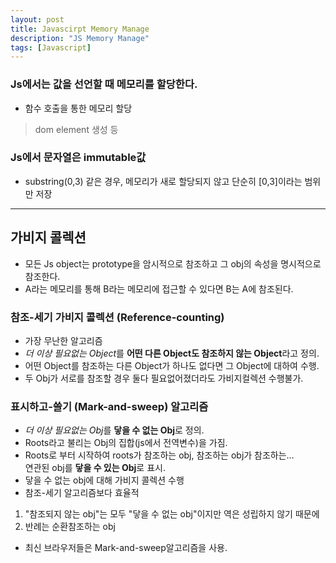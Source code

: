 ```yaml
---
layout: post
title: Javascirpt Memory Manage
description: "JS Memory Manage"
tags: [Javascript]
---
```

### Js에서는 값을 선언할 때 메모리를 할당한다.
- 함수 호출을 통한 메모리 할당 
> dom element 생성 등

### Js에서 문자열은 immutable값
- substring(0,3) 같은 경우, 메모리가 새로 할당되지 않고 단순히 [0,3]이라는 범위만 저장

***
## 가비지 콜렉션
- 모든 Js object는 prototype을 암시적으로 참조하고 그 obj의 속성을 명시적으로 참조한다.
- A라는 메모리를 통해 B라는 메모리에 접근할 수 있다면 B는 A에 참조된다.

### 참조-세기 가비지 콜렉션 (Reference-counting)
- 가장 무난한 알고리즘
- *더 이상 필요없는 Object*를 **어떤 다른 Object도 참조하지 않는 Object**라고 정의.
- 어떤 Object를 참조하는 다른 Object가 하나도 없다면 그 Object에 대하여 수행.
- 두 Obj가 서로를 참조할 경우 둘다 필요없어졌더라도 가비지컬렉션 수행불가.

### 표시하고-쓸기 (Mark-and-sweep) 알고리즘
- *더 이상 필요없는 Obj*를 **닿을 수 없는 Obj**로 정의.
- Roots라고 불리는 Obj의 집합(js에서 전역변수)을 가짐.
- Roots로 부터 시작하여 roots가 참조하는 obj, 참조하는 obj가 참조하는…  
연관된 obj를 **닿을 수 있는 Obj**로 표시.
- 닿을 수 없는 obj에 대해 가비지 콜렉션 수행
- 참조-세기 알고리즘보다 효율적
1. "참조되지 않는 obj"는 모두 "닿을 수 없는 obj"이지만 역은 성립하지 않기 때문에
2. 반례는 순환참조하는 obj
	
- 최신 브라우저들은 Mark-and-sweep알고리즘을 사용.